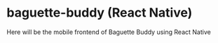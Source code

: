 # baguette-buddy (React Native)

Here will be the mobile frontend of Baguette Buddy using React Native
